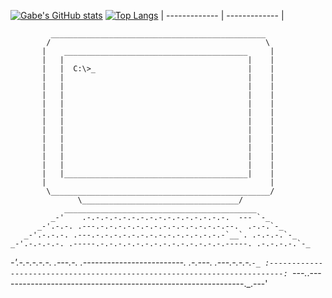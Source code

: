 [![Gabe's GitHub stats](https://github-readme-stats.vercel.app/api?username=G1A1B1E)](https://github.com/anuraghazra/github-readme-stats)
[![Top Langs](https://github-readme-stats.vercel.app/api/top-langs/?username=G1A1B1E&layout=pie)](https://github.com/anuraghazra/github-readme-stats)
| ------------- | ------------- |


             ________________________________________________
            /                                                \
           |    _________________________________________     |
           |   |                                         |    |
           |   |  C:\>_                                  |    |
           |   |                                         |    |
           |   |                                         |    |
           |   |                                         |    |
           |   |                                         |    |
           |   |                                         |    |
           |   |                                         |    |
           |   |                                         |    |
           |   |                                         |    |
           |   |                                         |    |
           |   |                                         |    |
           |   |                                         |    |
           |   |_________________________________________|    |
           |                                                  |
            \_________________________________________________/
                   \___________________________________/
                ___________________________________________
             _-'    .-.-.-.-.-.-.-.-.-.-.-.-.-.-.-.-.  --- `-_
          _-'.-.-. .---.-.-.-.-.-.-.-.-.-.-.-.-.-.-.--.  .-.-.`-_
       _-'.-.-.-. .---.-.-.-.-.-.-.-.-.-.-.-.-.-.-.-`__`. .-.-.-.`-_
    _-'.-.-.-.-. .-----.-.-.-.-.-.-.-.-.-.-.-.-.-.-.-----. .-.-.-.-.`-_
 _-'.-.-.-.-.-. .---.-. .-------------------------. .-.---. .---.-.-.-.`-_
:-------------------------------------------------------------------------:
`---._.-------------------------------------------------------------._.---'
                              

